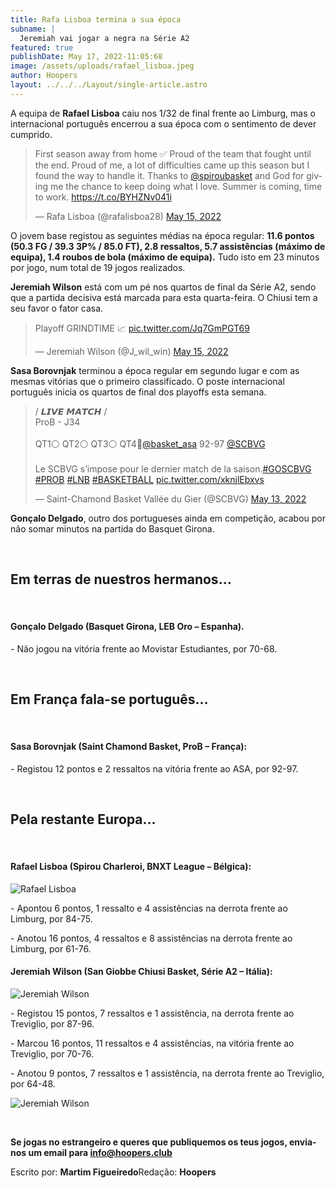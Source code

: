 ```yaml
---
title: Rafa Lisboa termina a sua época
subname: |
  Jeremiah vai jogar a negra na Série A2
featured: true
publishDate: May 17, 2022-11:05:68
image: /assets/uploads/rafael_lisboa.jpeg
author: Hoopers
layout: ../../../Layout/single-article.astro
---
```

A equipa de **Rafael Lisboa** caiu nos 1/32 de final frente ao Limburg, mas o internacional português encerrou a sua época com o sentimento de dever cumprido.

<blockquote class="twitter-tweet"><p lang="en" dir="ltr">First season away from home ✅ Proud of the team that fought until the end. Proud of me, a lot of difficulties came up this season but I found the way to handle it. Thanks to <a href="https://twitter.com/spiroubasket?ref_src=twsrc%5Etfw">@spiroubasket</a> and God for giving me the chance to keep doing what I love. Summer is coming, time to work. <a href="https://t.co/BYHZNv041i">https://t.co/BYHZNv041i</a></p>&mdash; Rafa Lisboa (@rafalisboa28) <a href="https://twitter.com/rafalisboa28/status/1525869135670005760?ref_src=twsrc%5Etfw">May 15, 2022</a></blockquote>

O jovem base registou as seguintes médias na época regular: **11.6 pontos (50.3 FG / 39.3 3P% / 85.0 FT), 2.8 ressaltos, 5.7 assistências (máximo de equipa), 1.4 roubos de bola (máximo de equipa).** Tudo isto em 23 minutos por jogo, num total de 19 jogos realizados. 

**Jeremiah Wilson** está com um pé nos quartos de final da Série A2, sendo que a partida decisiva está marcada para esta quarta-feira. O Chiusi tem a seu favor o fator casa.

<blockquote class="twitter-tweet"><p lang="en" dir="ltr">Playoff GRINDTIME 📈 <a href="https://t.co/Jq7GmPGT69">pic.twitter.com/Jq7GmPGT69</a></p>&mdash; Jeremiah Wilson (@J_wil_win) <a href="https://twitter.com/J_wil_win/status/1525843796239470592?ref_src=twsrc%5Etfw">May 15, 2022</a></blockquote>

**Sasa Borovnjak** terminou a época regular em segundo lugar e com as mesmas vitórias que o primeiro classificado. O poste internacional português inicia os quartos de final dos playoffs esta semana.

<blockquote class="twitter-tweet"><p lang="fr" dir="ltr">/ 𝙇𝙄𝙑𝙀 𝙈𝘼𝙏𝘾𝙃 / <br>ProB - J34<br><br>QT1⚪️ QT2⚪️ QT3⚪️ QT4🔴<a href="https://twitter.com/basket_asa?ref_src=twsrc%5Etfw">@basket_asa</a> 92-97 <a href="https://twitter.com/SCBVG?ref_src=twsrc%5Etfw">@SCBVG</a> <br> <br>Le SCBVG s’impose pour le dernier match de la saison.<a href="https://twitter.com/hashtag/GOSCBVG?src=hash&amp;ref_src=twsrc%5Etfw">#GOSCBVG</a> <a href="https://twitter.com/hashtag/PROB?src=hash&amp;ref_src=twsrc%5Etfw">#PROB</a> <a href="https://twitter.com/hashtag/LNB?src=hash&amp;ref_src=twsrc%5Etfw">#LNB</a> <a href="https://twitter.com/hashtag/BASKETBALL?src=hash&amp;ref_src=twsrc%5Etfw">#BASKETBALL</a> <a href="https://t.co/xknjlEbxvs">pic.twitter.com/xknjlEbxvs</a></p>&mdash; Saint-Chamond Basket Vallée du Gier (@SCBVG) <a href="https://twitter.com/SCBVG/status/1525204123985055746?ref_src=twsrc%5Etfw">May 13, 2022</a></blockquote>

**Gonçalo Delgado**, outro dos portugueses ainda em competição, acabou por não somar minutos na partida do Basquet Girona.

</br>

## Em terras de nuestros hermanos…

</br>

#### Gonçalo Delgado (Basquet Girona, LEB Oro – Espanha).

\- Não jogou na vitória frente ao Movistar Estudiantes, por 70-68.

</br>

## Em França fala-se português…

</br>

#### Sasa Borovnjak (Saint Chamond Basket, ProB – França):

\- Registou 12 pontos e 2 ressaltos na vitória frente ao ASA, por 92-97.

</br>

## Pela restante Europa…

</br>

#### Rafael Lisboa (Spirou Charleroi, BNXT League – Bélgica):

![Rafael Lisboa](/assets/uploads/rafael_lisboa_março.jpeg "Rafael Lisboa")

\- Apontou 6 pontos, 1 ressalto e 4 assistências na derrota frente ao Limburg, por 84-75. 

\- Anotou 16 pontos, 4 ressaltos e 8 assistências na derrota frente ao Limburg, por 61-76.

#### Jeremiah Wilson (San Giobbe Chiusi Basket, Série A2 – Itália): 

![Jeremiah Wilson](/assets/uploads/jay_will_win.jpeg "Jeremiah Wilson")

\- Registou 15 pontos, 7 ressaltos e 1 assistência, na derrota frente ao Treviglio, por 87-96.

\- Marcou 16 pontos, 11 ressaltos e 4 assistências, na vitória frente ao Treviglio, por 70-76.

\- Anotou 9 pontos, 7 ressaltos e 1 assistência, na derrota frente ao Treviglio, por 64-48.

![Jeremiah Wilson](/assets/uploads/jay_março.jpeg "Jeremiah Wilson")

</br>

**Se jogas no estrangeiro e queres que publiquemos os teus jogos, envia-nos um email para info@hoopers.club**

Escrito por: **Martim Figueiredo**Redação: **Hoopers**

<script async src="https://platform.twitter.com/widgets.js" charset="utf-8"></script>